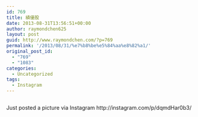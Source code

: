```yaml
---
id: 769
title: 績優股
date: 2013-08-31T13:56:51+00:00
author: raymondchen625
layout: post
guid: http://www.raymondchen.com/?p=769
permalink: '/2013/08/31/%e7%b8%be%e5%84%aa%e8%82%a1/'
original_post_id:
  - "769"
  - "1083"
categories:
  - Uncategorized
tags:
  - Instagram
---
```

<div>
  <img style="max-width:600px;" alt="" src="http://distilleryimage3.s3.amazonaws.com/342f28c611fd11e3917a22000a9f1587_7.jpg" /></p> 
  
  <div>
    Just posted a picture via Instagram http://instagram.com/p/dqmdHar0b3/
  </div>
</div>